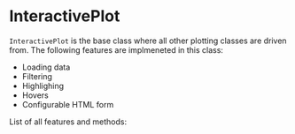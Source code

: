 # InteractivePlot

`InteractivePlot` is the base class where all other plotting classes are driven from.
The following features are implmeneted in this class:

- Loading data
- Filtering
- Highlighing
- Hovers
- Configurable HTML form

List of all features and methods:
